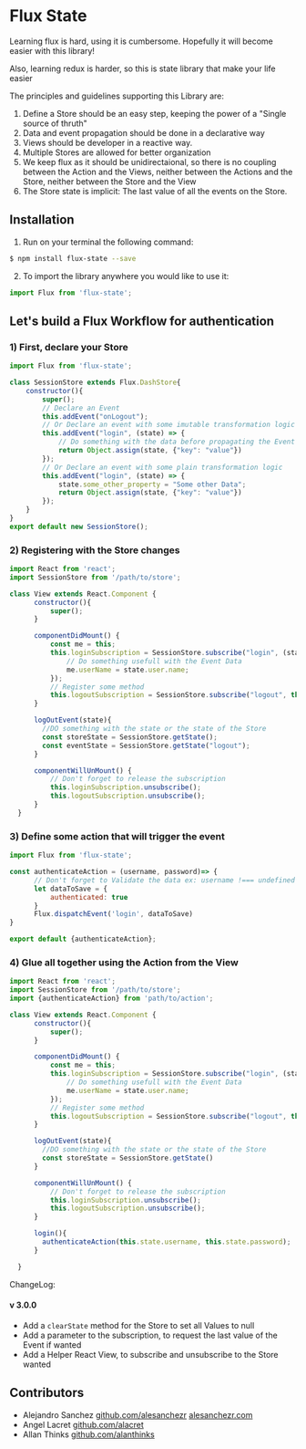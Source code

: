 

# Flux State

Learning flux is hard, using it is cumbersome. Hopefully it will become easier with this library!

Also, learning redux is harder, so this is state library that make your life easier

The principles and guidelines supporting this Library are:

1) Define a Store should be an easy step, keeping the power of a "Single source of thruth"
2) Data and event propagation should be done in a declarative way
3) Views should be developer in a reactive way.
4) Multiple Stores are allowed for better organization
5) We keep flux as it should be unidirectaional, so there is no coupling between the Action and the Views, neither between the Actions and the Store, neither between the Store and the View
6) The Store state is implicit: The last value of all the events on the Store.

## Installation

1. Run on your terminal the following command:
```sh
$ npm install flux-state --save
```
2. To import the library anywhere you would like to use it:
```js
import Flux from 'flux-state';
```

## Let's build a Flux Workflow for authentication

### 1) First, declare your Store

```js
import Flux from 'flux-state';

class SessionStore extends Flux.DashStore{
    constructor(){
        super();
        // Declare an Event
        this.addEvent("onLogout");
        // Or Declare an event with some imutable transformation logic
        this.addEvent("login", (state) => {
            // Do something with the data before propagating the Event
            return Object.assign(state, {"key": "value"})
        });
        // Or Declare an event with some plain transformation logic
        this.addEvent("login", (state) => {
            state.some_other_property = "Some other Data";
            return Object.assign(state, {"key": "value"})
        });
    }
}
export default new SessionStore();
```

### 2) Registering with the Store changes

```js
import React from 'react';
import SessionStore from '/path/to/store';

class View extends React.Component {
      constructor(){
          super();
      }

      componentDidMount() {
          const me = this;
          this.loginSubscription = SessionStore.subscribe("login", (state) => {
              // Do something usefull with the Event Data
              me.userName = state.user.name;
          });
          // Register some method
          this.logoutSubscription = SessionStore.subscribe("logout", this.logOutEvent().bind(this));
      }

      logOutEvent(state){
        //DO something with the state or the state of the Store
        const storeState = SessionStore.getState();
        const eventState = SessionStore.getState("logout");
      }

      componentWillUnMount() {
          // Don't forget to release the subscription
          this.loginSubscription.unsubscribe();
          this.logoutSubscription.unsubscribe();
      }
  }

```

### 3) Define some action that will trigger the event

```js
import Flux from 'flux-state';

const authenticateAction = (username, password)=> {
      // Don't forget to Validate the data ex: username !=== undefined
      let dataToSave = {
          authenticated: true
      }
      Flux.dispatchEvent('login', dataToSave)
}

export default {authenticateAction};
```

### 4) Glue all together using the Action from the View


```js
import React from 'react';
import SessionStore from '/path/to/store';
import {authenticateAction} from 'path/to/action';

class View extends React.Component {
      constructor(){
          super();
      }

      componentDidMount() {
          const me = this;
          this.loginSubscription = SessionStore.subscribe("login", (state) => {
              // Do something usefull with the Event Data
              me.userName = state.user.name;
          });
          // Register some method
          this.logoutSubscription = SessionStore.subscribe("logout", this.logOutEvent().bind(this));
      }

      logOutEvent(state){
        //DO something with the state or the state of the Store
        const storeState = SessionStore.getState()
      }

      componentWillUnMount() {
          // Don't forget to release the subscription
          this.loginSubscription.unsubscribe();
          this.logoutSubscription.unsubscribe();
      }

      login(){
        authenticateAction(this.state.username, this.state.password);
      }

  }

```
ChangeLog:

#### v 3.0.0

- Add a ```clearState``` method for the Store to set all Values to null
- Add a parameter to the subscription, to request the last value of the Event if wanted
- Add a Helper React View, to subscribe and unsubscribe to the Store wanted


## Contributors

- Alejandro Sanchez [github.com/alesanchezr](https://github.com/alesanchezr) [alesanchezr.com](http://alesanchezr.com)
- Angel Lacret [github.com/alacret](https://github.com/alacret)
- Allan Thinks [github.com/alanthinks](https://github.com/alanthinks)
